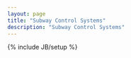 ```yaml
---
layout: page
title: "Subway Control Systems"
description: "Subway Control Systems"
---
```

{% include JB/setup %}
